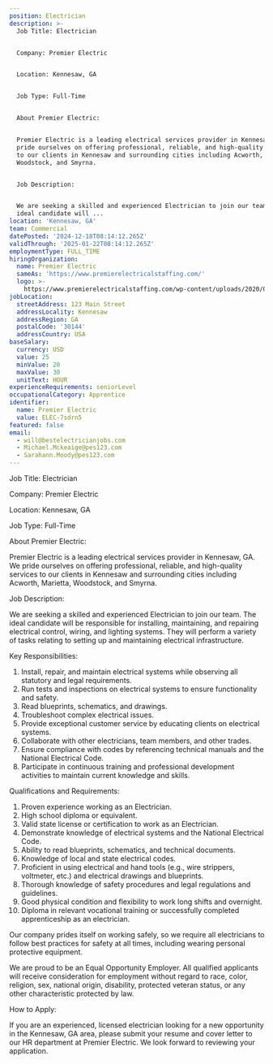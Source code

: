 ```yaml
---
position: Electrician
description: >-
  Job Title: Electrician 


  Company: Premier Electric 


  Location: Kennesaw, GA 


  Job Type: Full-Time 


  About Premier Electric:


  Premier Electric is a leading electrical services provider in Kennesaw, GA. We
  pride ourselves on offering professional, reliable, and high-quality services
  to our clients in Kennesaw and surrounding cities including Acworth, Marietta,
  Woodstock, and Smyrna. 


  Job Description:


  We are seeking a skilled and experienced Electrician to join our team. The
  ideal candidate will ...
location: 'Kennesaw, GA'
team: Commercial
datePosted: '2024-12-18T08:14:12.265Z'
validThrough: '2025-01-22T08:14:12.265Z'
employmentType: FULL_TIME
hiringOrganization:
  name: Premier Electric
  sameAs: 'https://www.premierelectricalstaffing.com/'
  logo: >-
    https://www.premierelectricalstaffing.com/wp-content/uploads/2020/05/Premier-Electrical-Staffing-logo.png
jobLocation:
  streetAddress: 123 Main Street
  addressLocality: Kennesaw
  addressRegion: GA
  postalCode: '30144'
  addressCountry: USA
baseSalary:
  currency: USD
  value: 25
  minValue: 20
  maxValue: 30
  unitText: HOUR
experienceRequirements: seniorLevel
occupationalCategory: Apprentice
identifier:
  name: Premier Electric
  value: ELEC-7sdrn5
featured: false
email:
  - will@bestelectricianjobs.com
  - Michael.Mckeaige@pes123.com
  - Sarahann.Moody@pes123.com
---
```




Job Title: Electrician 

Company: Premier Electric 

Location: Kennesaw, GA 

Job Type: Full-Time 

About Premier Electric:

Premier Electric is a leading electrical services provider in Kennesaw, GA. We pride ourselves on offering professional, reliable, and high-quality services to our clients in Kennesaw and surrounding cities including Acworth, Marietta, Woodstock, and Smyrna. 

Job Description:

We are seeking a skilled and experienced Electrician to join our team. The ideal candidate will be responsible for installing, maintaining, and repairing electrical control, wiring, and lighting systems. They will perform a variety of tasks relating to setting up and maintaining electrical infrastructure. 

Key Responsibilities:

1. Install, repair, and maintain electrical systems while observing all statutory and legal requirements.
2. Run tests and inspections on electrical systems to ensure functionality and safety.
3. Read blueprints, schematics, and drawings.
4. Troubleshoot complex electrical issues.
5. Provide exceptional customer service by educating clients on electrical systems.
6. Collaborate with other electricians, team members, and other trades.
7. Ensure compliance with codes by referencing technical manuals and the National Electrical Code.
8. Participate in continuous training and professional development activities to maintain current knowledge and skills.

Qualifications and Requirements:

1. Proven experience working as an Electrician.
2. High school diploma or equivalent.
3. Valid state license or certification to work as an Electrician.
4. Demonstrate knowledge of electrical systems and the National Electrical Code.
5. Ability to read blueprints, schematics, and technical documents.
6. Knowledge of local and state electrical codes.
7. Proficient in using electrical and hand tools (e.g., wire strippers, voltmeter, etc.) and electrical drawings and blueprints.
8. Thorough knowledge of safety procedures and legal regulations and guidelines.
9. Good physical condition and flexibility to work long shifts and overnight.
10. Diploma in relevant vocational training or successfully completed apprenticeship as an electrician.
   
Our company prides itself on working safely, so we require all electricians to follow best practices for safety at all times, including wearing personal protective equipment.

We are proud to be an Equal Opportunity Employer. All qualified applicants will receive consideration for employment without regard to race, color, religion, sex, national origin, disability, protected veteran status, or any other characteristic protected by law.

How to Apply:

If you are an experienced, licensed electrician looking for a new opportunity in the Kennesaw, GA area, please submit your resume and cover letter to our HR department at Premier Electric. We look forward to reviewing your application.

